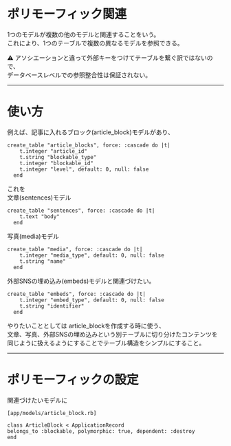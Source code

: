 # ポリモーフィック関連
1つのモデルが複数の他のモデルと関連することをいう。    
これにより、1つのテーブルで複数の異なるモデルを参照できる。    
    
⚠️ アソシエーションと違って外部キーをつけてテーブルを繋ぐ訳ではないので、    
データベースレベルでの参照整合性は保証されない。    
***  

# 使い方
例えば、記事に入れるブロック(article_block)モデルがあり、 
~~~
create_table "article_blocks", force: :cascade do |t|
    t.integer "article_id"
    t.string "blockable_type"
    t.integer "blockable_id"
    t.integer "level", default: 0, null: false
  end
~~~
    
これを  
文章(sentences)モデル
~~~
create_table "sentences", force: :cascade do |t|
    t.text "body"
  end
~~~
  
写真(media)モデル  
~~~
create_table "media", force: :cascade do |t|
    t.integer "media_type", default: 0, null: false
    t.string "name"
  end
~~~
  
外部SNSの埋め込み(embeds)モデルと関連づけたい。 
~~~
create_table "embeds", force: :cascade do |t|
    t.integer "embed_type", default: 0, null: false
    t.string "identifier"
  end
~~~
    
やりたいこととしては article_blockを作成する時に使う、    
文章、写真、外部SNSの埋め込みという別テーブルに切り分けたコンテンツを  
同じように扱えるようにすることでテーブル構造をシンプルにすること。  
***


# ポリモーフィックの設定
関連づけたいモデルに
~~~
[app/models/article_block.rb]

class ArticleBlock < ApplicationRecord
belongs_to :blockable, polymorphic: true, dependent: :destroy
end
~~~

